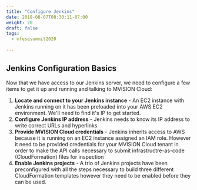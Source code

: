 ```yaml
---
title: "Configure Jenkins"
date: 2018-08-07T08:30:11-07:00
weight: 20
draft: false
tags:
  - mfesesummit2020
  
---
```


## Jenkins Configuration Basics

Now that we have access to our Jenkins server, we need to configure a few items to get it up and running and talking to MVISION Cloud:

1. **Locate and connect to your Jenkins instance** - An EC2 instance with Jenkins running on it has been preloaded into your AWS EC2 environment.  We'll need to find it's IP to get started.
2. **Configure Jenkins IP address** - Jenkins needs to know its IP address to write correct URLs and hyperlinks
3. **Provide MVISION Cloud credentials** - Jenkins inherits access to AWS because it is running on an EC2 instance assigned an IAM role.  However it need to be provided credentials for your MVISION Cloud tenant in order to make the API calls necessary to submit infrastructre-as-code (CloudFormation) files for inspection
4. **Enable Jenkins projects** - A trio of Jenkins projects have been preconfigured with all the steps necessary to build three different CloudFormation templates however they need to be enabled before they can be used.


